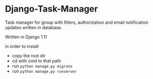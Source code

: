 # Django-Task-Manager
Task manager for group with filters, authorization and email notification updates written in database.

Written in Django 1.11 


in order to install 
* copy the root dir  
* cd with cmd to that path  
* run ```python manage.py migrate```  
* run ```python manage.py runserver```
